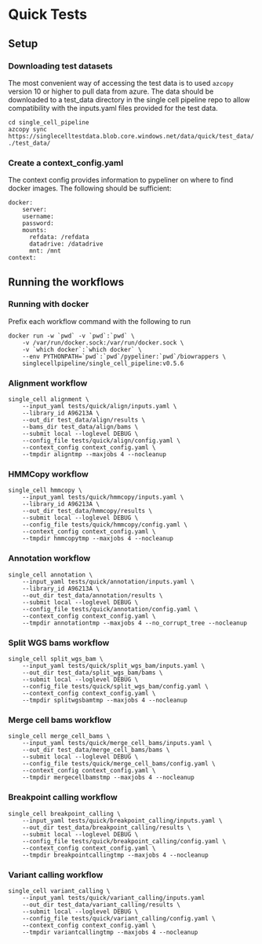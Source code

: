 # Quick Tests

## Setup

### Downloading test datasets

The most convenient way of accessing the test data is to used `azcopy` version 10 or higher to pull data from azure.  The data should be downloaded to a test_data directory in the single cell pipeline repo to allow compatibility with the inputs.yaml files provided for the test data.

```
cd single_cell_pipeline
azcopy sync https://singlecelltestdata.blob.core.windows.net/data/quick/test_data/ ./test_data/
```

### Create a context_config.yaml

The context config provides information to pypeliner on where to find docker images.  The following should be sufficient:

```
docker:
    server:
    username:
    password:
    mounts:
      refdata: /refdata
      datadrive: /datadrive
      mnt: /mnt
context:
```

## Running the workflows

### Running with docker

Prefix each workflow command with the following to run 

```
docker run -w `pwd` -v `pwd`:`pwd` \
    -v /var/run/docker.sock:/var/run/docker.sock \
    -v `which docker`:`which docker` \
    --env PYTHONPATH=`pwd`:`pwd`/pypeliner:`pwd`/biowrappers \
    singlecellpipeline/single_cell_pipeline:v0.5.6 
```

### Alignment workflow

```
single_cell alignment \
    --input_yaml tests/quick/align/inputs.yaml \
    --library_id A96213A \
    --out_dir test_data/align/results \
    --bams_dir test_data/align/bams \
    --submit local --loglevel DEBUG \
    --config_file tests/quick/align/config.yaml \
    --context_config context_config.yaml \
    --tmpdir aligntmp --maxjobs 4 --nocleanup
```

### HMMCopy workflow

```
single_cell hmmcopy \
    --input_yaml tests/quick/hmmcopy/inputs.yaml \
    --library_id A96213A \
    --out_dir test_data/hmmcopy/results \
    --submit local --loglevel DEBUG \
    --config_file tests/quick/hmmcopy/config.yaml \
    --context_config context_config.yaml \
    --tmpdir hmmcopytmp --maxjobs 4 --nocleanup
```

### Annotation workflow

```
single_cell annotation \
    --input_yaml tests/quick/annotation/inputs.yaml \
    --library_id A96213A \
    --out_dir test_data/annotation/results \
    --submit local --loglevel DEBUG \
    --config_file tests/quick/annotation/config.yaml \
    --context_config context_config.yaml \
    --tmpdir annotationtmp --maxjobs 4 --no_corrupt_tree --nocleanup
```

### Split WGS bams workflow

```
single_cell split_wgs_bam \
    --input_yaml tests/quick/split_wgs_bam/inputs.yaml \
    --out_dir test_data/split_wgs_bam/bams \
    --submit local --loglevel DEBUG \
    --config_file tests/quick/split_wgs_bam/config.yaml \
    --context_config context_config.yaml \
    --tmpdir splitwgsbamtmp --maxjobs 4 --nocleanup
```

### Merge cell bams workflow

```
single_cell merge_cell_bams \
    --input_yaml tests/quick/merge_cell_bams/inputs.yaml \
    --out_dir test_data/merge_cell_bams/bams \
    --submit local --loglevel DEBUG \
    --config_file tests/quick/merge_cell_bams/config.yaml \
    --context_config context_config.yaml \
    --tmpdir mergecellbamstmp --maxjobs 4 --nocleanup
```

### Breakpoint calling workflow

```
single_cell breakpoint_calling \
    --input_yaml tests/quick/breakpoint_calling/inputs.yaml \
    --out_dir test_data/breakpoint_calling/results \
    --submit local --loglevel DEBUG \
    --config_file tests/quick/breakpoint_calling/config.yaml \
    --context_config context_config.yaml \
    --tmpdir breakpointcallingtmp --maxjobs 4 --nocleanup
```

### Variant calling workflow

```
single_cell variant_calling \
    --input_yaml tests/quick/variant_calling/inputs.yaml
    --out_dir test_data/variant_calling/results \
    --submit local --loglevel DEBUG \
    --config_file tests/quick/variant_calling/config.yaml \
    --context_config context_config.yaml \
    --tmpdir variantcallingtmp --maxjobs 4 --nocleanup
```
